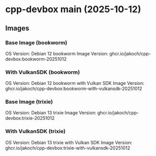 # cpp-devbox main (2025-10-12)

## Images

### Base Image (bookworm)
OS Version:  Debian 12 bookworm
Image Version: ghcr.io/jakoch/cpp-devbox:bookworm-20251012


### With VulkanSDK (bookworm)
OS Version:  Debian 12 bookworm with Vulkan SDK
Image Version: ghcr.io/jakoch/cpp-devbox:bookworm-with-vulkansdk-20251012


### Base Image (trixie)
OS Version:  Debian 13 trixie
Image Version: ghcr.io/jakoch/cpp-devbox:trixie-20251012


### With VulkanSDK (trixie)
OS Version:  Debian 13 trixie with Vulkan SDK
Image Version: ghcr.io/jakoch/cpp-devbox:trixie-with-vulkansdk-20251012


